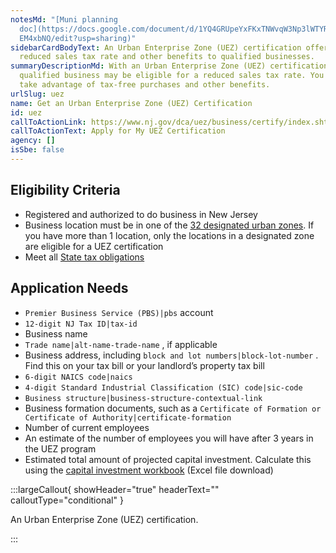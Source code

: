 ```yaml
---
notesMd: "[Muni planning
  doc](https://docs.google.com/document/d/1YQ4GRUpeYxFKxTNWvqW3Np3lWTYRnJoN_uPI\
  EM4xbNQ/edit?usp=sharing)"
sidebarCardBodyText: An Urban Enterprise Zone (UEZ) certification offers a
  reduced sales tax rate and other benefits to qualified businesses.
summaryDescriptionMd: With an Urban Enterprise Zone (UEZ) certification, your
  qualified business may be eligible for a reduced sales tax rate. You can also
  take advantage of tax-free purchases and other benefits.
urlSlug: uez
name: Get an Urban Enterprise Zone (UEZ) Certification
id: uez
callToActionLink: https://www.nj.gov/dca/uez/business/certify/index.shtml
callToActionText: Apply for My UEZ Certification
agency: []
isSbe: false
---
```


## Eligibility Criteria

- Registered and authorized to do business in New Jersey
- Business location must be in one of the [32 designated urban zones](https://njdca.maps.arcgis.com/apps/InformationLookup/index.html?appid=0db472ac220a419d938e9060574d2f21). If you have more than 1 location, only the locations in a designated zone are eligible for a UEZ certification
- Meet all [State tax obligations](https://business.nj.gov/pages/filings-and-accounting)

## Application Needs

- `Premier Business Service (PBS)|pbs` account
- `12-digit NJ Tax ID|tax-id`
- Business name
- `Trade name|alt-name-trade-name` , if applicable
- Business address, including `block and lot numbers|block-lot-number` . Find this on your tax bill or your landlord’s property tax bill
- `6-digit NAICS code|naics`
- `4-digit Standard Industrial Classification (SIC) code|sic-code`
- `Business structure|business-structure-contextual-link`
- Business formation documents, such as a `Certificate of Formation or Certificate of Authority|certificate-formation`
- Number of current employees
- An estimate of the number of employees you will have after 3 years in the UEZ program
- Estimated total amount of projected capital investment. Calculate this using the [capital investment workbook](https://www.nj.gov/dca/uez/forms/pdf/5-CapitalInvestWkbk-Cert.xls) (Excel file download)

:::largeCallout{ showHeader="true" headerText="" calloutType="conditional" }

An Urban Enterprise Zone (UEZ) certification.

:::
